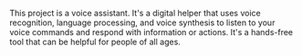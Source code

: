This project is a voice assistant. It's a digital helper that uses voice recognition, language processing, and voice synthesis to listen to your voice commands and respond with information or actions. It's a hands-free tool that can be helpful for people of all ages.
